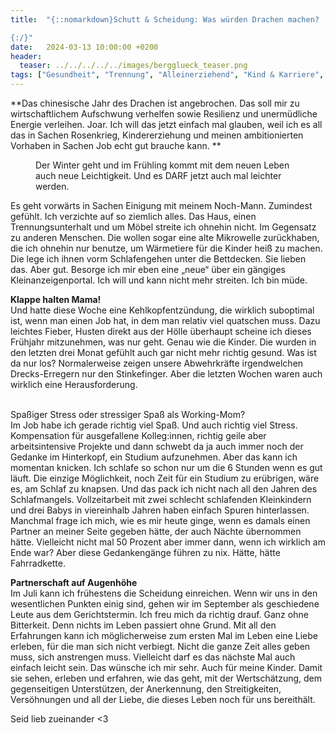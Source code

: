 ```yaml
---
title:  "{::nomarkdown}Schutt & Scheidung: Was würden Drachen machen?

{:/}"
date:   2024-03-13 10:00:00 +0200
header:
  teaser: ../../../../../images/bergglueck_teaser.png
tags: ["Gesundheit", "Trennung", "Alleinerziehend", "Kind & Karriere", "Finanzen"]
---
```


**Das chinesische Jahr des Drachen ist angebrochen. Das soll mir zu wirtschaftlichem Aufschwung verhelfen sowie Resilienz und unermüdliche Energie verleihen. Joar. Ich will das jetzt einfach mal glauben, weil ich es all das in Sachen Rosenkrieg, Kindererziehung und meinen ambitionierten Vorhaben in Sachen Job echt gut brauche kann. **

<figure>
  <img src="../../../../../images/bergglueck.png" alt="">
  <figcaption>Der Winter geht und im Frühling kommt mit dem neuen Leben auch neue Leichtigkeit. Und es DARF jetzt auch mal leichter werden.</figcaption>
</figure>      

Es geht vorwärts in Sachen Einigung mit meinem Noch-Mann. Zumindest gefühlt. Ich verzichte auf so ziemlich alles. Das Haus, einen Trennungsunterhalt und um Möbel streite ich ohnehin nicht. Im Gegensatz zu anderen Menschen. Die wollen sogar eine alte Mikrowelle zurückhaben, die ich ohnehin nur benutze, um Wärmetiere für die Kinder heiß zu machen. Die lege ich ihnen vorm Schlafengehen unter die Bettdecken. Sie lieben das. Aber gut. Besorge ich mir eben eine „neue“ über ein gängiges Kleinanzeigenportal. Ich will und kann nicht mehr streiten. Ich bin müde.

<b>Klappe halten Mama!</b><br>
Und hatte diese Woche eine Kehlkopfentzündung, die wirklich suboptimal ist, wenn man einen Job hat, in dem man relativ viel quatschen muss. Dazu leichtes Fieber, Husten direkt aus der Hölle überhaupt scheine ich dieses Frühjahr mitzunehmen, was nur geht. Genau wie die Kinder. Die wurden in den letzten drei Monat gefühlt auch gar nicht mehr richtig gesund. Was ist da nur los? Normalerweise zeigen unsere Abwehrkräfte irgendwelchen Drecks-Erregern nur den Stinkefinger. Aber die letzten Wochen waren auch wirklich eine Herausforderung. 

<br>Spaßiger Stress oder stressiger Spaß als Working-Mom?</b><br>
Im Job habe ich gerade richtig viel Spaß. Und auch richtig viel Stress. Kompensation für ausgefallene Kolleg:innen, richtig geile aber arbeitsintensive Projekte und dann schwebt da ja auch immer noch der Gedanke im Hinterkopf, ein Studium aufzunehmen. Aber das kann ich momentan knicken. Ich schlafe so schon nur um die 6 Stunden wenn es gut läuft. Die einzige Möglichkeit, noch Zeit für ein Studium zu erübrigen, wäre es, am Schlaf zu knapsen. Und das pack ich nicht nach all den Jahren des Schlafmangels. Vollzeitarbeit mit zwei schlecht schlafenden Kleinkindern und drei Babys in viereinhalb Jahren haben einfach Spuren hinterlassen. Manchmal frage ich mich, wie es mir heute ginge, wenn es damals einen Partner an meiner Seite gegeben hätte, der auch Nächte übernommen hätte. Vielleicht nicht mal 50 Prozent aber immer dann, wenn ich wirklich am Ende war? Aber diese Gedankengänge führen zu nix. Hätte, hätte Fahrradkette. 

<b>Partnerschaft auf Augenhöhe</b><br>
Im Juli kann ich frühestens die Scheidung einreichen. Wenn wir uns in den wesentlichen Punkten einig sind, gehen wir im September als geschiedene Leute aus dem Gerichtstermin. Ich freu mich da richtig drauf. Ganz ohne Bitterkeit. Denn nichts im Leben passiert ohne Grund. Mit all den Erfahrungen kann ich möglicherweise zum ersten Mal im Leben eine Liebe erleben, für die man sich nicht verbiegt. Nicht die ganze Zeit alles geben muss, sich anstrengen muss. Vielleicht darf es das nächste Mal auch einfach leicht sein. Das wünsche ich mir sehr. Auch für meine Kinder. Damit sie sehen, erleben und erfahren, wie das geht, mit der Wertschätzung, dem gegenseitigen Unterstützen, der Anerkennung, den Streitigkeiten, Versöhnungen und all der Liebe, die dieses Leben noch für uns bereithält.

Seid lieb zueinander <3










 






 

 





 









 















 















 

 





 

  


 
 
 
 


   


 



 






 






 


 
 






















 








 

   



















  












 






 





  


  






					 


 
 








